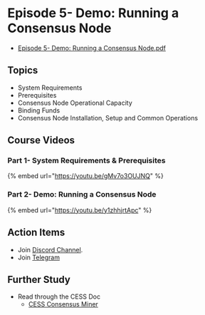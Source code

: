 # Episode 5- Demo: Running a Consensus Node

- [Episode 5- Demo: Running a Consensus Node.pdf](./ep5.pdf)

## Topics

- System Requirements
- Prerequisites
- Consensus Node Operational Capacity
- Binding Funds
- Consensus Node Installation, Setup and Common Operations

## Course Videos

### Part 1- System Requirements & Prerequisites

{% embed url="https://youtu.be/gMv7o3OUJNQ" %}

### Part 2- Demo: Running a Consensus Node

{% embed url="https://youtu.be/y1zhhjrtApc" %}

## Action Items

- Join [Discord Channel](https://discord.gg/cess).
- Join [Telegram](https://t.me/CESS_Storage_official)

## Further Study

- Read through the CESS Doc
  - [CESS Consensus Miner](https://doc.cess.network/cess-miners/consensus-miner)